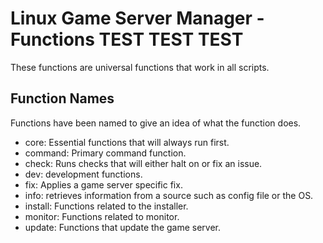 # Linux Game Server Manager - Functions TEST TEST TEST

These functions are universal functions that work in all scripts.

## Function Names
Functions have been named to give an idea of what the function does.

* core: Essential functions that will always run first.
* command: Primary command function.
* check: Runs checks that will either halt on or fix an issue.
* dev: development functions.
* fix: Applies a game server specific fix.
* info: retrieves information from a source such as config file or the OS.
* install: Functions related to the installer.
* monitor: Functions related to monitor.
* update: Functions that update the game server.
